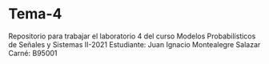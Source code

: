 # Tema-4
Repositorio para trabajar el laboratorio 4 del curso Modelos Probabilísticos de Señales y Sistemas II-2021
Estudiante: Juan Ignacio Montealegre Salazar
Carné: B95001
